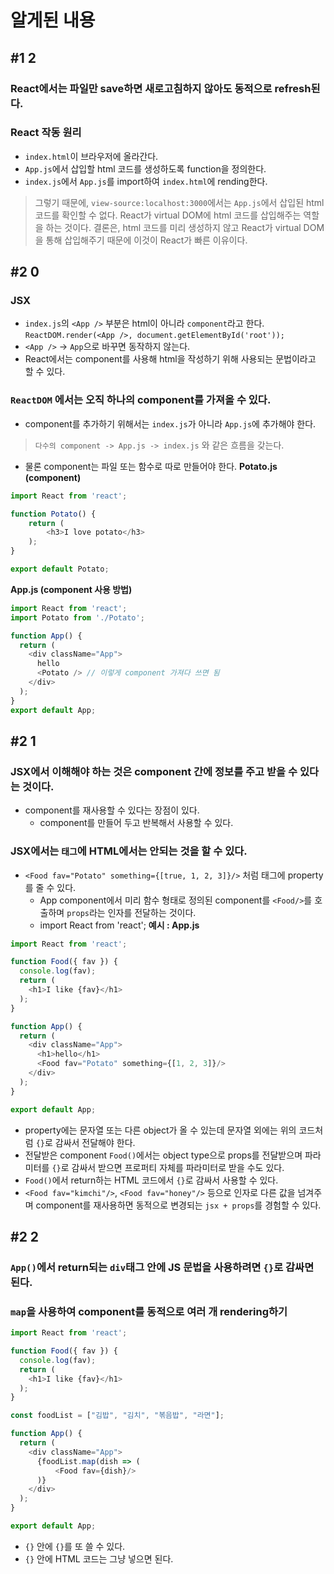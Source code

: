 # 알게된 내용

## #1 2
### React에서는 파일만 save하면 새로고침하지 않아도 동적으로 refresh된다.
### React 작동 원리
- `index.html`이 브라우저에 올라간다.
- `App.js`에서 삽입할 html 코드를 생성하도록 function을 정의한다.
- `index.js`에서 `App.js`를 import하여 `index.html`에 rending한다.

> 그렇기 때문에, `view-source:localhost:3000`에서는 `App.js`에서 삽입된 html 코드를 확인할 수 없다. React가 virtual DOM에 html 코드를 삽입해주는 역할을 하는 것이다. 결론은, html 코드를 미리 생성하지 않고 React가 virtual DOM을 통해 삽입해주기 때문에 이것이 React가 빠른 이유이다.

## #2 0

### JSX
- `index.js`의 `<App />` 부분은 html이 아니라 `component`라고 한다.
`ReactDOM.render(<App />, document.getElementById('root'));`
- `<App />` -> `App`으로 바꾸면 동작하지 않는다.
- React에서는 component를 사용해 html을 작성하기 위해 사용되는 문법이라고 할 수 있다.

### `ReactDOM` 에서는 오직 하나의 component를 가져올 수 있다.
- component를 추가하기 위해서는 `index.js`가 아니라 `App.js`에 추가해야 한다.
> `다수의 component -> App.js -> index.js` 와 같은 흐름을 갖는다.
- 물론 component는 파일 또는 함수로 따로 만들어야 한다.
**Potato.js (component)**
```javascript
import React from 'react';

function Potato() {
    return (
        <h3>I love potato</h3>
    );
}

export default Potato;
```
**App.js (component 사용 방법)**
```javascript
import React from 'react';
import Potato from './Potato';

function App() {
  return (
    <div className="App">
      hello
      <Potato /> // 이렇게 component 가져다 쓰면 됨
    </div>
  );
}
export default App;
```

## #2 1

### JSX에서 이해해야 하는 것은 component 간에 정보를 주고 받을 수 있다는 것이다.
- component를 재사용할 수 있다는 장점이 있다.
  - component를 만들어 두고 반복해서 사용할 수 있다.

### JSX에서는 `태그`에 HTML에서는 안되는 것을 할 수 있다.
- `<Food fav="Potato" something={[true, 1, 2, 3]}/>` 처럼 태그에 property를 줄 수 있다.
  - App component에서 미리 함수 형태로 정의된 component를 `<Food/>`를 호출하며 `props`라는 인자를 전달하는 것이다.
  - import React from 'react';
**예시 : App.js**
```javascript
import React from 'react';

function Food({ fav }) {
  console.log(fav);
  return (
    <h1>I like {fav}</h1>
  );
}

function App() {
  return (
    <div className="App">
      <h1>hello</h1>
      <Food fav="Potato" something={[1, 2, 3]}/>
    </div>
  );
}

export default App;

```
- property에는 문자열 또는 다른 object가 올 수 있는데 문자열 외에는 위의 코드처럼 `{}`로 감싸서 전달해야 한다.
- 전달받은 component `Food()`에서는 object type으로 props를 전달받으며 파라미터를 `{}`로 감싸서 받으면 프로퍼티 자체를 파라미터로 받을 수도 있다.
- `Food()`에서 return하는 HTML 코드에서 `{}`로 감싸서 사용할 수 있다.
- `<Food fav="kimchi"/>`, `<Food fav="honey"/>` 등으로 인자로 다른 값을 넘겨주며 component를 재사용하면 동적으로 변경되는 `jsx + props`를 경험할 수 있다.

## #2 2

### `App()`에서 return되는 `div`태그 안에 JS 문법을 사용하려면 `{}`로 감싸면 된다.

### `map`을 사용하여 component를 동적으로 여러 개 rendering하기
```javascript
import React from 'react';

function Food({ fav }) {
  console.log(fav);
  return (
    <h1>I like {fav}</h1>
  );
}

const foodList = ["김밥", "김치", "볶음밥", "라면"];

function App() {
  return (
    <div className="App">
      {foodList.map(dish => (
          <Food fav={dish}/>
      )}
    </div>
  );
}

export default App;
```
- `{}` 안에 `{}`를 또 쓸 수 있다.
- `{}` 안에 HTML 코드는 그냥 넣으면 된다.